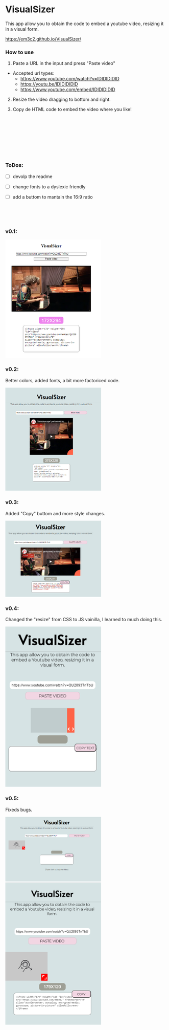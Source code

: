 # VisualSizer

This app allow you to obtain the code to embed a youtube video, resizing it in a visual form.

https://em3c2.github.io/VisualSizer/


### How to use

1) Paste a URL in the input and press "Paste video"

- Accepted url types: 
  - https://www.youtube.com/watch?v=IDIDIDIDID
  - https://youtu.be/IDIDIDIDID
  - https://www.youtube.com/embed/IDIDIDIDID

2) Resize the video dragging to bottom and right.

3) Copy de HTML code to embed the video where you like! 

<br><br><br><br><br><br><br>

### ToDos:

- [ ] devolp the readme
- [ ] change fonts to a dyslexic friendly
- [ ] add a buttom to mantain the 16:9 ratio


<br><br><br>

### v0.1:

<img width="300px" src="./img/iter.png">

### v0.2:
Better colors, added fonts, a bit more factoriced code.

<img width="300px" src="./img/iter2.png">

### v0.3:
Added "Copy" buttom and more style changes.

<img width="300px" src="./img/iter3.png">

### v0.4:
Changed the "resize" from CSS to JS vainilla, I learned to much doing this.

<img width="300px" src="./img/iter4.png">

### v0.5:
Fixeds bugs.

<img width="300px" src="./img/iter5.png">

<img width="300px" src="./img/iter5m.png">
